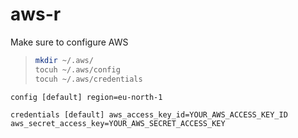 # aws-r


 Make sure to configure AWS



>   ```sh
> mkdir ~/.aws/
> tocuh ~/.aws/config
> tocuh ~/.aws/credentials
>   ```


`
config
[default]
region=eu-north-1
`

`
credentials
[default]
aws_access_key_id=YOUR_AWS_ACCESS_KEY_ID
aws_secret_access_key=YOUR_AWS_SECRET_ACCESS_KEY
`











